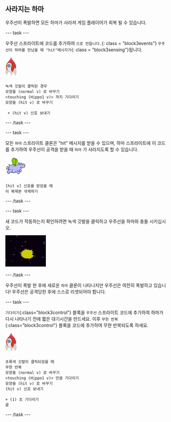 ## 사라지는 하마

우주선이 폭발하면 모든 하마가 사라져 게임 플레이어가 회복 될 수 있습니다.

\--- task \---

우주선 스프라이트에 코드를 추가하여 `으로 만듭니다.`{: class = "block3events"} `우주선이 하마를 만났을 때 "hit"메시지가`{: class = "block3sensing"}됩니다.

![로켓 스프라이트](images/rocket-sprite.png)

```blocks3
녹색 깃발이 클릭된 경우
모양을 (normal v) 로 바꾸기
<touching (Hippo1 v)> 까지 기다리기
모양을 (hit v) 로 바꾸기

 + (hit v) 신호 보내기
```

\--- /task \---

\--- task \---

모든 `하마` 스프라이트 클론은 "hit" 메시지를 받을 수 있으며, 하마 스프라이트에 이 코드를 추가하여 우주선이 공격을 받을 때 `하마` 가 사라지도록 할 수 있습니다.

![하마 스프라이트](images/hippo-sprite.png)

```blocks3
[hit v] 신호를 받았을 때
이 복제본 삭제하기
```

\--- /task \---

\--- task \---

새 코드가 작동하는지 확인하려면 녹색 깃발을 클릭하고 우주선을 하마와 충돌 시키십시오.

![스크린샷](images/invaders-hippo-collide.png)

\--- /task \---

우주선이 폭발 한 후에 새로운 `하마` 클론이 나타나지만 우주선은 여전히 폭발하고 있습니다! 우주선은 공격당한 후에 스스로 리셋되어야 합니다.

\--- task \---

`기다리기`{:class="block3control"} 블록을 `우주선` 스프라이트 코드에 추가하여 하마가 다시 나타나기 전에 짧은 대기시간을 만드세요. 이후 `무한 반복`{:class="block3control"} 블록을 코드에 추가하여 무한 반복되도록 하세요.

![로켓 스프라이트](images/rocket-sprite.png)

```blocks3
초록색 깃발이 클릭되었을 때
무한 반복
모양을 (normal v) 로 바꾸기
<touching (Hippo1 v)> 만큼 기다리기
모양을 (hit v) 로 바꾸기
(hit v) 신호 보내기

+ (1) 초 기다리기
끝
```

\--- /task \---